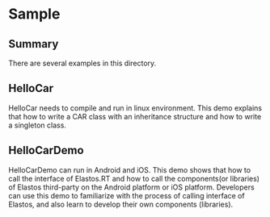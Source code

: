 # Sample

## Summary
There are several examples in this directory.

## HelloCar

HelloCar needs to compile and run in linux environment.
This demo explains that how to write a CAR class with an inheritance structure and how to write a singleton class.

## HelloCarDemo

HelloCarDemo can run in Android and iOS.
This demo shows that how to call the interface of Elastos.RT and how to call the components(or libraries) of Elastos third-party on the Android platform or iOS platform. 
Developers can use this demo to familiarize with the process of calling interface of Elastos, and also learn to develop their own components (libraries).